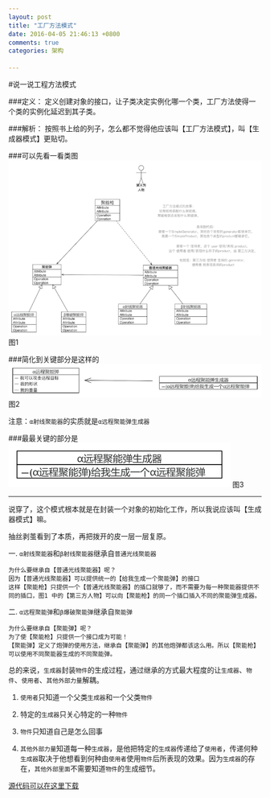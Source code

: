 ```yaml
---
layout: post
title: "工厂方法模式"
date: 2016-04-05 21:46:13 +0800
comments: true
categories: 架构

---
```


#说一说工程方法模式

###定义：
	定义创建对象的接口，让子类决定实例化哪一个类，工厂方法使得一个类的实例化延迟到其子类。
	
###解析：
	按照书上给的列子，怎么都不觉得他应该叫【工厂方法模式】，叫【生成器模式】更贴切。
	
###可以先看一看类图
![image](../assets/images/factory_method_pattern_big.png)
图1

###简化到关键部分是这样的
![image](../assets/images/factory_method_pattern_sm.png)
图2

注意：`α射线聚能器`的实质就是`α远程聚能弹生成器`

###最最关键的部分是
![image](../assets/images/factory_method_pattern_min.png)
图3

----

说穿了，这个模式根本就是在封装一个对象的初始化工作，所以我说应该叫【生成器模式】嘛。

抽丝剥茧看到了本质，再把拨开的皮一层一层复原。


一. `α射线聚能器`和`β射线聚能器`继承自`普通光线聚能器`

	为什么要继承自【普通光线聚能器】呢？
	因为【普通光线聚能器】可以提供统一的【给我生成一个聚能弹】的接口
	这样【聚能枪】只提供一个【普通光线聚能器】的插口就够了，而不需要为每一种聚能器提供不同的插口，图1 中的【第三方人物】可以向【聚能枪】的同一个插口插入不同的聚能弹生成器。

二. `α远程聚能弹`和`β爆破聚能弹`继承自`聚能弹`

	为什么要继承自【聚能弹】呢？
	为了使【聚能枪】只提供一个接口成为可能！
	【聚能弹】定义了炮弹的使用方法，继承自【聚能弹】的其他炮弹都该这么用。所以【聚能枪】可以使用不同聚能器生成的不同聚能弹。

总的来说，`生成器`封装`物件`的生成过程，通过继承的方式最大程度的让`生成器`、`物件`、`使用者`、`其他外部力量`解耦。

1. `使用者`只知道一个父类`生成器`和一个父类`物件`

2. 特定的`生成器`只关心特定的一种`物件`

3. `物件`只知道自己是怎么回事

4. `其他外部力量`知道每一种`生成器`，是他把特定的`生成器`传递给了`使用者`，传递何种`生成器`取决于他想看到何种由`使用者`使用`物件`后所表现的效果。因为`生成器`的存在，`其他外部里面`不需要知道`物件`的生成细节。

[源代码可以在这里下载](https://github.com/gukong/OCPattern.git)
